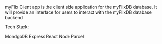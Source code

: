 myFlix Client app is the client side application for the myFlixDB database.  It will provide an interface for users to interact with the myFlixDB database backend.

Tech Stack:

MondgoDB
Express
React
Node
Parcel